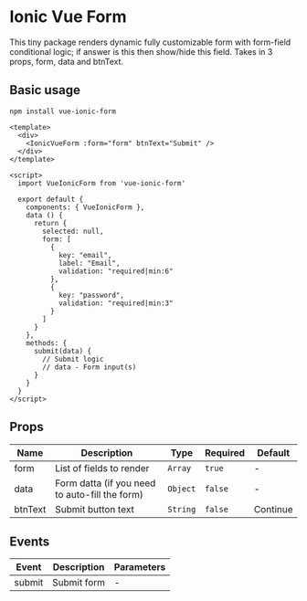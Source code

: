 # Ionic Vue Form

This tiny package renders dynamic fully customizable form with form-field conditional logic; if answer is this then show/hide this field. Takes in 3 props, form, data and btnText.

## Basic usage
`npm install vue-ionic-form`

```
<template>
  <div>
    <IonicVueForm :form="form" btnText="Submit" />
  </div>
</template>

<script>
  import VueIonicForm from 'vue-ionic-form'

  export default {
    components: { VueIonicForm },
    data () {
      return {
        selected: null,
        form: [
          {
            key: "email",
            label: "Email",
            validation: "required|min:6"
          },
          {
            key: "password",
            validation: "required|min:3"
          }
        ]
      }
    },
    methods: {
      submit(data) {
        // Submit logic
        // data - Form input(s)
      }
    }
  }
</script>
```

## Props

<!-- @vuese:default-form:props:start -->
|Name|Description|Type|Required|Default|
|---|---|---|---|---|
|form|List of fields to render|`Array`|`true`|-|
|data|Form datta (if you need to auto-fill the form)|`Object`|`false`|-|
|btnText|Submit button text|`String`|`false`|Continue|

<!-- @vuese:default-form:props:end -->


## Events

<!-- @vuese:default-form:events:start -->
|Event|Description|Parameters|
|---|---|---|
|submit|Submit form|-|

<!-- @vuese:default-form:events:end -->


